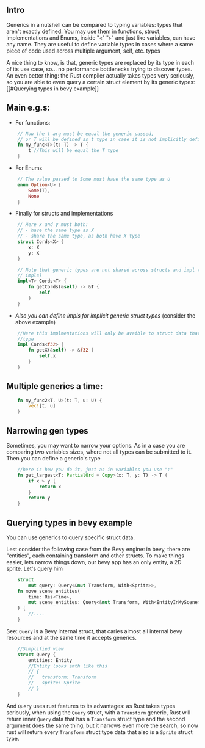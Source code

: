 ## Intro
Generics in a nutshell can be compared to typing variables: types that aren't exactly defined.
You may use them in functions, struct, implementations and Enums, inside "``<``"  "``>``" and just like variables, can have any name.
They are useful to define variable types in cases where a same piece of code used across multiple argument, self, etc. types

A nice thing to know, is that, generic types are replaced by its type in each of its use case, so... no performance bottlenecks trying to discover types.
An even better thing: the Rust compiler actually takes types very seriously, so you are able to even query a certain struct element by its generic types: [[#Querying types in bevy example]]


## Main e.g.s:
- For functions: 
```rust
	// Now the t arg must be equal the generic passed,
	// or T will be defined as t type in case it is not implicitly defined by you
	fn my_func<T>(t: T) -> T {
		t //This will be equal the T type
	}
```
- For Enums
```rust
	// The value passed to Some must have the same type as U
	enum Option<U> {
		Some(T),
		None
	}
```
- Finally for structs and implementations
```rust
	// Here x and y must both:
	// - have the same type as X
	// - share the same type, as both have X type
	struct Cords<X> {
		x: X
		y: X
	}

	// Note that generic types are not shared across structs and impl (and other 
	// impls)
	impl<T> Cords<T> {
		fn getCords(&self) -> &T {
			self
		}
	}
```
- *Also you can define impls for implicit generic struct types* (consider the above example)
```rust
	//Here this implmentations will only be avaible to struct data that have an f32 
	//type
	impl Cords<f32> {
		fn getX(&self) -> &f32 {
			self.x
		}
	}
```


## Multiple generics a time:
```rust
	fn my_func2<T, U>(t: T, u: U) {
		vec![t, u]
	}
```

## Narrowing gen types
Sometimes, you may want to narrow your options. As in a case you are comparing two variables sizes, where not all types can be submitted to it. Then you can define a generic's type

```rust
	//here is how you do it, just as in variables you use ":"
	fn get_largest<T: PartialOrd + Copy>(x: T, y: T) -> T {
		if x > y {
			return x
		}
		return y
	}
```


## Querying types in bevy example
You can use generics to query specific struct data.

Lest consider the following case from the Bevy engine: in bevy, there are "entities", each containing transform and other structs. To make things easier, lets narrow things down, our bevy app has an only entity, a 2D sprite. Let's query him

```rust
	struct 
		mut query: Query<&mut Transform, With<Sprite>>,
	fn move_scene_entities(
		time: Res<Time>,
		mut scene_entities: Query<&mut Transform, With<EntityInMyScene>>,
	) {
		//....
	}
```

See: ``Query`` is a Bevy internal struct, that caries almost all internal bevy resources and at the same time it accepts generics. 
```rust
	//Simplified view
	struct Query {
		entities: Entity
		//Entity looks smth like this
		// {
		//   transform: Transform
		//   sprite: Sprite
		// }
	}
```

And ``Query`` uses rust features to its advantages: as Rust takes types seriously, when using the ``Query`` struct, with a ``Transform`` generic, Rust will return inner ``Query`` data that has a ``Transform`` struct type and the second argument does the same thing, but it narrows even more the search, so now rust will return every ``Transform`` struct type data that also is a ``Sprite`` struct type.